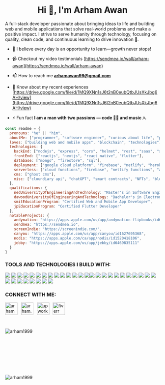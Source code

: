 <h1 align="center">Hi 👋, I'm Arham Awan</h1>

A full-stack developer passionate about bringing ideas to life and building web and mobile applications that solve real-world problems and make a positive impact. I strive to serve humanity through technology, focusing on quality, clean code, and continuous learning to drive innovation 🚀.

- 🔭 I believe every day is an opportunity to learn—growth never stops!

- 📹 Checkout my video testimonials [https://sendmea.io/wall/arham-awan](https://sendmea.io/wall/arham-awan)

- 📫 How to reach me **arhamawan99@gmail.com**

- 📄 Know about my recent experiences [https://drive.google.com/file/d/1MQ9XNn1sJ6t2nB0eubQtbJUsXkJbg6AH/view](https://drive.google.com/file/d/1MQ9XNn1sJ6t2nB0eubQtbJUsXkJbg6AH/view)

- ⚡ Fun fact **I am a man with two passions — code 👨‍💻 and music 🎶.**

```js
const readme = {
  pronouns: "he" || "him",
  aboutMe: ["programmer", "software engineer", "curious about life", "problem solver"],
  loves: ["building web and mobile apps", "blockchain", "technologies"],
  technologies: {
    backEnd: ["nodejs", "express", "cors", "helmet", "rest", "saas", "solidity"],
    frontEnd: ["reactjs", "nextjs", "react native", "flutter"],
    database: ["mongo", "firestore", "sql"],
    deployment: ["google cloud platform", "firebase", "netlify", "heroku"],
    serverless: ["cloud functions", "firebase", "netlify functions", "aws"],
    cms: ["ghost cms"],
    misc: ["cloundiary api", "chatGPT", "smart contracts", "NFTs", "blockchain"],
  },
  qualifications: {
    nedUniversityOfEngineeringAndTechnology: "Master's in Software Engineering (ME SE)",
    dawoodUniversityOfEngineeringAndTechnology: "Bachelor's in Electronic Engineering (BE EE)",
    smitEducationProgram: "Certified Web and Mobile App Developer",
    jpEducationProgram: "Certified Flutter Developer"
  },
  notableProjects: {
    andymation: "https://apps.apple.com/us/app/andymation-flipbooks/id6451327356",
    sendmea: "https://sendmea.io",
    screenIndie: "https://screenindie.com/",
    canyou: "https://apps.apple.com/us/app/canyou/id1627695368",
    nodis: "https://apps.apple.com/ca/app/nodis/id1520418106",
    jebby: "https://apps.apple.com/us/app/jebby/id6469835111"
  }
}
```

### TOOLS AND TECHNOLOGIES I BUILD WITH:
<img src="https://img.shields.io/badge/React-20232A?style=for-the-badge&logo=react&logoColor=61DAFB"/> <img src="https://img.shields.io/badge/React_Native-20232A?style=for-the-badge&logo=react&logoColor=61DAFB"/> <img src="https://img.shields.io/badge/Next.js-000000?style=for-the-badge&logo=nextdotjs&logoColor=white"/> <img src="https://img.shields.io/badge/Expo-1B1F23?style=for-the-badge&logo=expo&logoColor=white"/> <img src="https://img.shields.io/badge/Flutter-02569B?style=for-the-badge&logo=flutter&logoColor=white"/> <img src="https://img.shields.io/badge/JavaScript-323330?style=for-the-badge&logo=javascript&logoColor=F7DF1E"/> <img src="https://img.shields.io/badge/TypeScript-323330?style=for-the-badge&logo=typescript&logoColor=007ACC"/> <img src="https://img.shields.io/badge/OpenAI-3A3A3A?style=for-the-badge&logo=openai&logoColor=white"/> <img src="https://img.shields.io/badge/Generative_AI-4C4CFF?style=for-the-badge"/> <img src="https://img.shields.io/badge/Node.js-43853D?style=for-the-badge&logo=node.js&logoColor=white"/> <img src="https://img.shields.io/badge/Express.js-404D59?style=for-the-badge"/> <img src="https://img.shields.io/badge/Firebase-039BE5?style=for-the-badge&logo=firebase"/> <img src="https://img.shields.io/badge/Google_Cloud_Functions-4285F4?style=for-the-badge&logo=google-cloud&logoColor=white"/> <img src="https://img.shields.io/badge/JWT-000000?style=for-the-badge&logo=jsonwebtokens&logoColor=white"/><img src="https://img.shields.io/badge/MongoDB-4EA94B?style=for-the-badge&logo=mongodb&logoColor=white"/> <img src="https://img.shields.io/badge/MySQL-4479A1?style=for-the-badge&logo=mysql&logoColor=white"/> <img src="https://img.shields.io/badge/PostgreSQL-316192?style=for-the-badge&logo=postgresql&logoColor=white"/> <img src="https://img.shields.io/badge/Prisma-3982CE?style=for-the-badge&logo=Prisma&logoColor=white"/> <img src="https://img.shields.io/badge/Google_Cloud-4285F4?style=for-the-badge&logo=google-cloud&logoColor=white"/> <img src="https://img.shields.io/badge/Amazon_AWS-FF9900?style=for-the-badge&logo=amazonaws&logoColor=white"/> <img src="https://img.shields.io/badge/Heroku-430098?style=for-the-badge&logo=heroku&logoColor=white"/> <img src="https://img.shields.io/badge/Material_UI-0081CB?style=for-the-badge&logo=material-ui&logoColor=white"/> <img src="https://img.shields.io/badge/Tailwind_CSS-38B2AC?style=for-the-badge&logo=tailwind-css&logoColor=white"/> <img src="https://img.shields.io/badge/Bootstrap-563D7C?style=for-the-badge&logo=bootstrap&logoColor=white"/> <img src="https://img.shields.io/badge/Figma-F24E1E?style=for-the-badge&logo=figma&logoColor=white"/> <img src="https://img.shields.io/badge/Git-F05033?style=for-the-badge&logo=git&logoColor=white"/> <img src="https://img.shields.io/badge/GitHub-121011?style=for-the-badge&logo=github&logoColor=white"/> <img src="https://img.shields.io/badge/Postman-FF6C37?style=for-the-badge&logo=postman&logoColor=white"/> <img src="https://img.shields.io/badge/ESLint-4B32C3?style=for-the-badge&logo=eslint&logoColor=white"/> <img src="https://img.shields.io/badge/Sentry-362D59?style=for-the-badge&logo=sentry&logoColor=white"/> <img src="https://img.shields.io/badge/Playwright-45ba4b?style=for-the-badge&logo=Playwright&logoColor=white"/> <img src="https://img.shields.io/badge/React_Query-FF4154?style=for-the-badge&logo=react&logoColor=white"/> <img src="https://img.shields.io/badge/Zustand-000000?style=for-the-badge&logo=data:image/svg+xml;base64,PHN2ZyB4bWxucz0iaHR0cDovL3d3dy53My4"/>

 ### CONNECT WITH ME:
 
<p align="left">
<a href="https://linkedin.com/in/arhamawan99" target="_blank"><img align="center" src="https://raw.githubusercontent.com/rahuldkjain/github-profile-readme-generator/master/src/images/icons/Social/linked-in-alt.svg" alt="arhamawan99" height="40" width="40" /></a>&nbsp;&nbsp;
<a href="https://fb.com/arham.a.awan" target="_blank"><img align="center" src="https://raw.githubusercontent.com/rahuldkjain/github-profile-readme-generator/master/src/images/icons/Social/facebook.svg" alt="arham.a.awan" height="40" width="40" /></a>&nbsp;&nbsp;
<a href="https://www.upwork.com/freelancers/~01155b81cb3c60b73f" target="_blank"><img align="center" src="https://play-lh.googleusercontent.com/m-J5Y9GN4bcdVcTxgSCeo-y3zCMEAt3OWbpGwpWBj3U5vEpEcUbq760co8ygqZnCxsM" alt="upwork" height="40" width="40" /></a>&nbsp;&nbsp;
<a href="https://fiverr.com/arhamawan" target="_blank"><img align="center" src="https://freelogopng.com/images/all_img/1656738600fiverr-app-logo.png" alt="fiverr" height="40" width="40" /></a>
<!-- <a href="https://medium.com/@arhamawan99" target="_blank"><img align="center" src="https://raw.githubusercontent.com/rahuldkjain/github-profile-readme-generator/master/src/images/icons/Social/medium.svg" alt="@arhamawan99" height="30" width="40" /></a> -->
</p>

<br />

<p><img align="left" src="https://github-readme-stats.vercel.app/api/top-langs?username=arham1999&show_icons=true&locale=en&layout=compact&theme=monokai" alt="arham1999" /></p>
<br /><br /><br /><br /><br /><br /><br /><br />
<p><img align="left" src="https://github-readme-streak-stats.herokuapp.com/?user=arham1999&theme=monokai" alt="arham1999" /></p>

<!-- <br /><br /><br /><br /><br /><br /><br /><br /><br /><br /><br />
<h3 align="left">Support:</h3>
<p><a href="https://www.buymeacoffee.com/arhamawan91"> <img align="left" src="https://cdn.buymeacoffee.com/buttons/v2/default-yellow.png" height="50" width="210" alt="arhamawan91" /></a><a href="https://ko-fi.com/arhamawan"> <img align="left" src="https://cdn.ko-fi.com/cdn/kofi3.png?v=3" height="50" width="210" alt="arhamawan" /></a></p><br><br> -->
